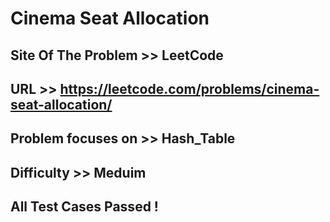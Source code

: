 # Cinema Seat Allocation

## Site Of The Problem >> LeetCode

## URL >> https://leetcode.com/problems/cinema-seat-allocation/

## Problem focuses on >> Hash_Table

## Difficulty >> Meduim

## All Test Cases Passed !


